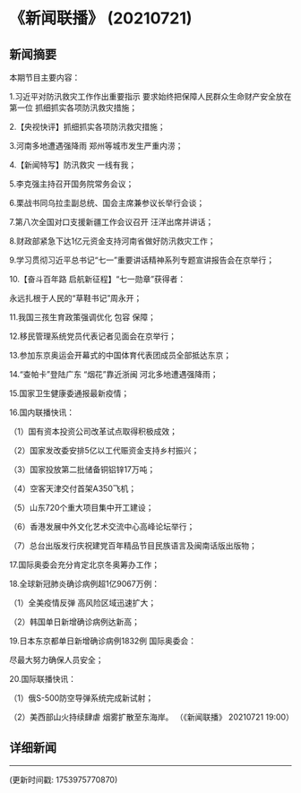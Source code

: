 # 《新闻联播》 (20210721)

## 新闻摘要

本期节目主要内容：


1.习近平对防汛救灾工作作出重要指示 要求始终把保障人民群众生命财产安全放在第一位 抓细抓实各项防汛救灾措施；


2.【央视快评】抓细抓实各项防汛救灾措施；


3.河南多地遭遇强降雨 郑州等城市发生严重内涝；


4.【新闻特写】防汛救灾 一线有我；


5.李克强主持召开国务院常务会议；


6.栗战书同乌拉圭副总统、国会主席兼参议长举行会谈；


7.第八次全国对口支援新疆工作会议召开 汪洋出席并讲话；


8.财政部紧急下达1亿元资金支持河南省做好防汛救灾工作；


9.学习贯彻习近平总书记“七一”重要讲话精神系列专题宣讲报告会在京举行；


10.【奋斗百年路 启航新征程】“七一勋章”获得者：

永远扎根于人民的“草鞋书记”周永开；


11.我国三孩生育政策强调优化 包容 保障；


12.移民管理系统党员代表记者见面会在京举行；


13.参加东京奥运会开幕式的中国体育代表团成员全部抵达东京；


14.“查帕卡”登陆广东 “烟花”靠近浙闽 河北多地遭遇强降雨；


15.国家卫生健康委通报最新疫情；


16.国内联播快讯：


（1）国有资本投资公司改革试点取得积极成效；


（2）国家发改委安排5亿以工代赈资金支持乡村振兴；


（3）国家投放第二批储备铜铝锌17万吨；


（4）空客天津交付首架A350飞机；


（5）山东720个重大项目集中开工建设；


（6）香港发展中外文化艺术交流中心高峰论坛举行；


（7）总台出版发行庆祝建党百年精品节目民族语言及闽南话版出版物；


17.国际奥委会充分肯定北京冬奥筹办工作；


18.全球新冠肺炎确诊病例超1亿9067万例：


（1）全美疫情反弹 高风险区域迅速扩大；


（2）韩国单日新增确诊病例达新高；


19.日本东京都单日新增确诊病例1832例 国际奥委会：

尽最大努力确保人员安全；


20.国际联播快讯：


（1）俄S-500防空导弹系统完成新试射；


（2）美西部山火持续肆虐 烟雾扩散至东海岸。
（《新闻联播》 20210721 19:00）

## 详细新闻

---

(更新时间戳: 1753975770870)

